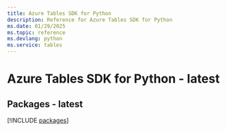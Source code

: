 ```yaml
---
title: Azure Tables SDK for Python
description: Reference for Azure Tables SDK for Python
ms.date: 01/29/2025
ms.topic: reference
ms.devlang: python
ms.service: tables
---
```

# Azure Tables SDK for Python - latest
## Packages - latest
[!INCLUDE [packages](tables-index.md)]